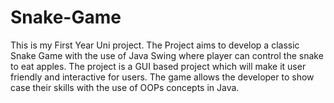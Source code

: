 # Snake-Game
This is my First Year Uni project. The Project aims to develop a classic Snake Game with the use of Java Swing where player can control the snake to eat apples. The project is a GUI based project which will make it user friendly and interactive for users. The game allows the developer to show case their skills with the use of OOPs concepts in Java.
